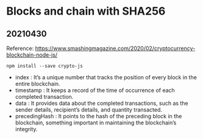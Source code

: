 # Blocks and chain with SHA256
## 20210430

Reference: https://www.smashingmagazine.com/2020/02/cryptocurrency-blockchain-node-js/

```
npm install --save crypto-js
```

- index	        :   It’s a unique number that tracks the position of every block in the entire blockchain.
- timestamp	    :   It keeps a record of the time of occurrence of each completed transaction.
- data	        :   It provides data about the completed transactions, such as the sender details, recipient’s details, and quantity transacted.
- precedingHash	:   It points to the hash of the preceding block in the blockchain, something important in maintaining the blockchain’s integrity.